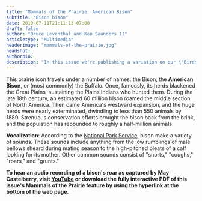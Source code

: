 ```yaml
---
title: "Mammals of the Prairie: American Bison"
subtitle: "Bison bison"
date: 2019-07-11T21:11:13-07:00
draft: false
author: "Bruce Leventhal and Ken Saunders II"
articletype: "Multimedia"
headerimage: "mammals-of-the-prairie.jpg"
headshot:
authorbio:
description: "In this issue we're publishing a variation on our \"Birds of the Prairie\" feature. This time, it's \"Mammals of the Prairie.\""
---
```


This prairie icon travels under a number of names: the Bison, the
**American Bison**, or (most commonly) the Buffalo. Once, famously, its
herds blackened the Great Plains, sustaining the Plains Indians who
hunted them. During the late 18th century, an estimated 60 million bison
roamed the middle section of North America. Then came America's westward
expansion, and the huge herds were nearly exterminated, dwindling to
less than 550 animals by 1889. Strenuous conservation efforts brought
the bison back from the brink, and the population has rebounded to
roughly a half-million animals.

**Vocalization**: According to the [National Park Service](https://www.nps.gov/articles/bison-bellows-6-23-16.htm), bison make a
variety of sounds. These sounds include anything from the low rumblings
of male bellows sheard during mating season to the high-pitched bleats
of a calf looking for its mother. Other common sounds consist of
"snorts," "coughs," "roars," and "grunts."

**To hear an audio recording of a bison's roar as captured by May
Castelberry, visit [YouTube](https://www.youtube.com/watch?v=LgBZR3UGzds)
or download the fully interactive PDF of this issue's Mammals of the
Prairie feature by using the hyperlink at the bottom of the web page.**
